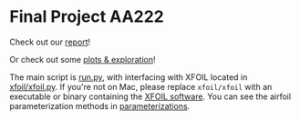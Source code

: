 # Final Project AA222

Check out our [report](report.pdf)!

Or check out some [plots & exploration](results/plotting.ipynb)!

The main script is [run.py](run.py), with interfacing with XFOIL located in [xfoil/xfoil.py](xfoil/xfoil.py). If you're not on Mac, please replace `xfoil/xfoil` with an executable or binary containing the [XFOIL software](https://web.mit.edu/drela/Public/web/xfoil/). You can see the airfoil parameterization methods in [parameterizations](parameterizations).
